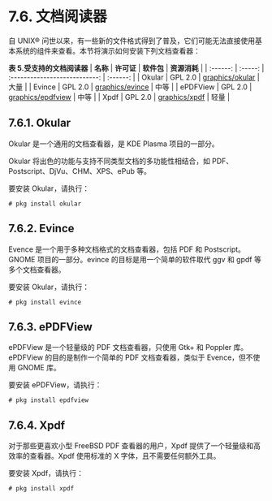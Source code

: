 # 7.6. 文档阅读器

自 UNIX® 问世以来，有一些新的文件格式得到了普及，它们可能无法直接使用基本系统的组件来查看。本节将演示如何安装下列文档查看器：

**表 5.受支持的文档阅读器**
|  **名称**  | **许可证** |            **软件包**            | **资源消耗** |
| :------: | :-----: | :---------------------------: | :------: |
|  Okular  | GPL 2.0 |  [graphics/okular](https://cgit.freebsd.org/ports/tree/graphics/okular/pkg-descr)  |    大量    |
|  Evince  | GPL 2.0 |  [graphics/evince](https://cgit.freebsd.org/ports/tree/graphics/evince/pkg-descr)  |    中等    |
| ePDFView | GPL 2.0 | [graphics/epdfview](https://cgit.freebsd.org/ports/tree/graphics/epdfview/pkg-descr) |    中等    |
|   Xpdf   | GPL 2.0 |   [graphics/xpdf](https://cgit.freebsd.org/ports/tree/graphics/xpdf/pkg-descr)   |    轻量    |

## 7.6.1. Okular

Okular 是一个通用的文档查看器，是 KDE Plasma 项目的一部分。

Okular 将出色的功能与支持不同类型文档的多功能性相结合，如 PDF、Postscript、DjVu、CHM、XPS、ePub 等。

要安装 Okular，请执行：

```
# pkg install okular
```

## 7.6.2. Evince

Evence 是一个用于多种文档格式的文档查看器，包括 PDF 和 Postscript。GNOME 项目的一部分。evince 的目标是用一个简单的软件取代 ggv 和 gpdf 等多个文档查看器。

要安装 Okular，请执行：

```
# pkg install evince
```

## 7.6.3. ePDFView

ePDFView 是一个轻量级的 PDF 文档查看器，只使用 Gtk+ 和 Poppler 库。ePDFView 的目的是制作一个简单的 PDF 文档查看器，类似于 Evence，但不使用 GNOME 库。

要安装 ePDFView，请执行：

```
# pkg install epdfview
```

## 7.6.4. Xpdf

对于那些更喜欢小型 FreeBSD PDF 查看器的用户，Xpdf 提供了一个轻量级和高效率的查看器。Xpdf 使用标准的 X 字体，且不需要任何额外工具。

要安装 Xpdf，请执行：

```
# pkg install xpdf
```
